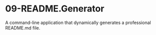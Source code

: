 # 09-README.Generator
A command-line application that dynamically generates a professional README.md file.
